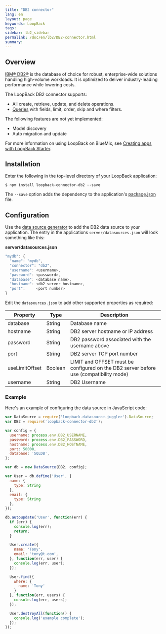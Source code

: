 ```yaml
---
title: "DB2 connector"
lang: en
layout: page
keywords: LoopBack
tags:
sidebar: lb2_sidebar
permalink: /doc/en/lb2/DB2-connector.html
summary:
---
```


## Overview

[IBM® DB2®](http://www-01.ibm.com/software/data/db2/) is the database of choice for robust, enterprise-wide solutions handling high-volume workloads.
It is optimized to deliver industry-leading performance while lowering costs.

The LoopBack DB2 connector supports:

* All create, retrieve, update, and delete operations.
* [Queries](/doc/en/lb2/Querying-data.html) with fields, limit, order, skip and where filters.

The following features are not yet implemented:

* Model discovery
* Auto migration and update

For more information on using LoopBack on BlueMix, see [Creating apps with LoopBack Starter](https://www.ng.bluemix.net/docs/starters/LoopBack/index.html).

## Installation

Enter the following in the top-level directory of your LoopBack application:

```shell
$ npm install loopback-connector-db2 --save
```

The `--save` option adds the dependency to the application's [package.json](/doc/en/lb2/package.json.html) file.

## Configuration

Use the [data source generator](https://docs.strongloop.com/display/public/LB/Data-source-generator) to add the DB2 data source to your application.
The entry in the applications `server/datasources.json` will look something like this:

**server/datasources.json**

```javascript
"mydb": {
  "name": "mydb",
  "connector": "db2",
  "username": <username>,
  "password": <password>,
  "database": <database name>,
  "hostname": <db2 server hostname>,
  "port":     <port number>
}
```

Edit the `datasources.json` to add other supported properties as required:

<table>
  <thead>
    <tr>
      <th>Property</th>
      <th>Type</th>
      <th>Description</th>
    </tr>
  </thead>
  <tbody>
    <tr>
      <td>database</td>
      <td>String</td>
      <td>Database name</td>
    </tr>
    <tr>
      <td>hostname</td>
      <td>String</td>
      <td>DB2 server hostname or IP address</td>
    </tr>
    <tr>
      <td>password</td>
      <td>String</td>
      <td>DB2 password associated with the username above</td>
    </tr>
    <tr>
      <td>port</td>
      <td>String</td>
      <td>DB2 server TCP port number</td>
    </tr>
    <tr>
      <td>useLimitOffset</td>
      <td>Boolean</td>
      <td>LIMIT and OFFSET must be configured on the DB2 server before use (compatibility mode)</td>
    </tr>
    <tr>
      <td>username</td>
      <td>String</td>
      <td>DB2 Username</td>
    </tr>
  </tbody>
</table>

### Example

Here's an example of configuring the data source in JavaScript code:

```javascript
var DataSource = require('loopback-datasource-juggler').DataSource;
var DB2 = require('loopback-connector-db2');

var config = {
  username: process.env.DB2_USERNAME,
  password: process.env.DB2_PASSWORD,
  hostname: process.env.DB2_HOSTNAME,
  port: 50000,
  database: 'SQLDB',
};

var db = new DataSource(DB2, config);

var User = db.define('User', {
  name: {
    type: String
  },
  email: {
    type: String
  },
});

db.autoupdate('User', function(err) {
  if (err) {
    console.log(err);
    return;
  }

  User.create({
    name: 'Tony',
    email: 'tony@t.com',
  }, function(err, user) {
    console.log(err, user);
  });

  User.find({
    where: {
      name: 'Tony'
    }
  }, function(err, users) {
    console.log(err, users);
  });

  User.destroyAll(function() {
    console.log('example complete');
  });
});
```